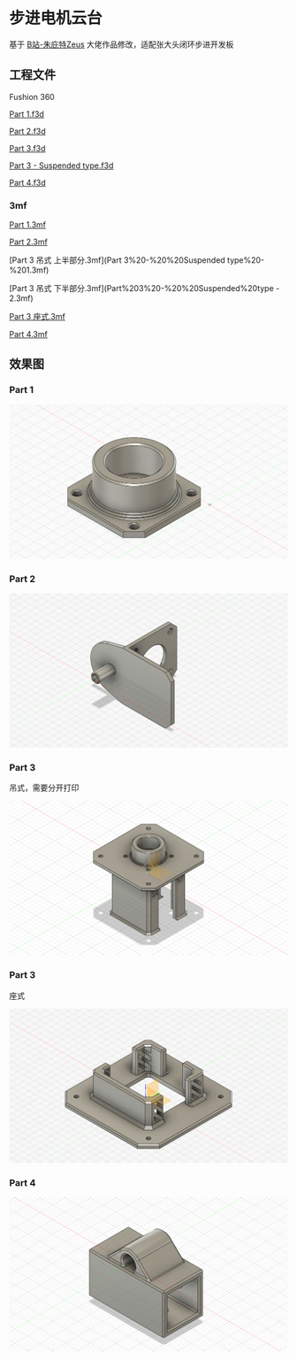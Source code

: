 # 步进电机云台

基于 [B站-朱庇特Zeus](https://www.bilibili.com/video/BV1ha4y1Q7Wy) 大佬作品修改，适配张大头闭环步进开发板

## 工程文件

Fushion 360

 [Part 1.f3d](Part%201.f3d) 

 [Part 2.f3d](Part%202.f3d) 

 [Part 3.f3d](Part%203.f3d) 

 [Part 3 -  Suspended type.f3d](Part%203%20-%20%20Suspended%20type.f3d) 

 [Part 4.f3d](Part%204.f3d)

### 3mf

 [Part 1.3mf](Part%201.3mf) 

 [Part 2.3mf](Part%202.3mf) 

 [Part 3 吊式 上半部分.3mf](Part 3%20-%20%20Suspended type%20-%201.3mf) 

 [Part 3 吊式 下半部分.3mf](Part%203%20-%20%20Suspended%20type - 2.3mf) 

 [Part 3 座式.3mf](Part%203.3mf) 

 [Part 4.3mf](Part%204.3mf) 

## 效果图

### Part 1

![Part 1](Part%201.png)

### Part 2

![Part 2](Part%202.png)

### Part 3

吊式，需要分开打印

![Part 3 -  Suspended type](Part%203%20-%20%20Suspended%20type.png)

### Part 3

座式

![Part 3](Part%203.png)

### Part 4

![Part 4](Part%204.png)